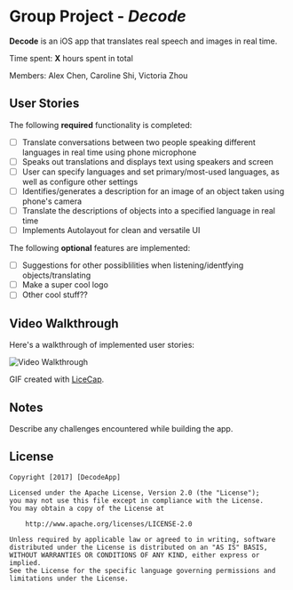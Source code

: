 # Group Project - *Decode*

**Decode** is an iOS app that translates real speech and images in real time. 

Time spent: **X** hours spent in total

Members: Alex Chen, Caroline Shi, Victoria Zhou

## User Stories

The following **required** functionality is completed:

- [ ] Translate conversations between two people speaking different languages in real time using phone microphone
- [ ] Speaks out translations and displays text using speakers and screen
- [ ] User can specify languages and set primary/most-used languages, as well as configure other settings
- [ ] Identifies/generates a description for an image of an object taken using phone's camera
- [ ] Translate the descriptions of objects into a specified language in real time
- [ ] Implements Autolayout for clean and versatile UI

The following **optional** features are implemented:

- [ ] Suggestions for other possiblilities when listening/identfying objects/translating
- [ ] Make a super cool logo
- [ ] Other cool stuff??

## Video Walkthrough 

Here's a walkthrough of implemented user stories:

<img src='http://i.imgur.com/' title='Video Walkthrough' width='' alt='Video Walkthrough' />

GIF created with [LiceCap](http://www.cockos.com/licecap/).

## Notes

Describe any challenges encountered while building the app.

## License

    Copyright [2017] [DecodeApp]

    Licensed under the Apache License, Version 2.0 (the "License");
    you may not use this file except in compliance with the License.
    You may obtain a copy of the License at

        http://www.apache.org/licenses/LICENSE-2.0

    Unless required by applicable law or agreed to in writing, software
    distributed under the License is distributed on an "AS IS" BASIS,
    WITHOUT WARRANTIES OR CONDITIONS OF ANY KIND, either express or implied.
    See the License for the specific language governing permissions and
    limitations under the License.
